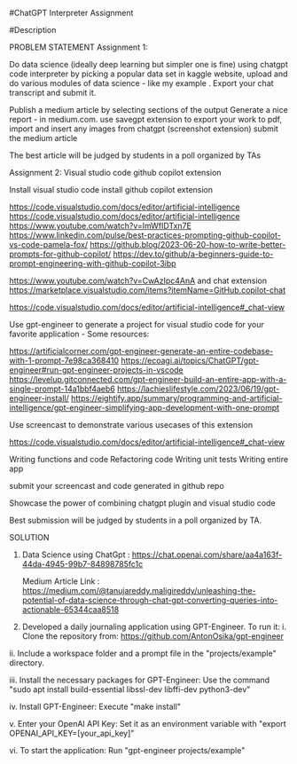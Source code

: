 #ChatGPT Interpreter Assignment

#Description

PROBLEM STATEMENT Assignment 1:

Do data science (ideally deep learning but simpler one is fine) using chatgpt code interpreter by picking a popular data set in kaggle website, upload and do various modules of data science - like my example . Export your chat transcript and submit it.

Publish a medium article by selecting sections of the output Generate a nice report - in medium.com. use savegpt extension to export your work to pdf, import and insert any images from chatgpt (screenshot extension) submit the medium article

The best article will be judged by students in a poll organized by TAs

Assignment 2: Visual studio code github copilot extension 

Install visual studio code install github copilot extension 

https://code.visualstudio.com/docs/editor/artificial-intelligence https://code.visualstudio.com/docs/editor/artificial-intelligence https://www.youtube.com/watch?v=ImWfIDTxn7E https://www.linkedin.com/pulse/best-practices-prompting-github-copilot-vs-code-pamela-fox/ https://github.blog/2023-06-20-how-to-write-better-prompts-for-github-copilot/ https://dev.to/github/a-beginners-guide-to-prompt-engineering-with-github-copilot-3ibp

https://www.youtube.com/watch?v=CwAzIpc4AnA and chat extension https://marketplace.visualstudio.com/items?itemName=GitHub.copilot-chat

https://code.visualstudio.com/docs/editor/artificial-intelligence#_chat-view 

Use gpt-engineer to generate a project for visual studio code for your favorite application - Some resources:

 https://artificialcorner.com/gpt-engineer-generate-an-entire-codebase-with-1-prompt-7e98ca368410 https://ecoagi.ai/topics/ChatGPT/gpt-engineer#run-gpt-engineer-projects-in-vscode https://levelup.gitconnected.com/gpt-engineer-build-an-entire-app-with-a-single-prompt-14a1bbf4aeb6 https://lachieslifestyle.com/2023/06/19/gpt-engineer-install/ https://eightify.app/summary/programming-and-artificial-intelligence/gpt-engineer-simplifying-app-development-with-one-prompt

Use screencast to demonstrate various usecases of this extension 

https://code.visualstudio.com/docs/editor/artificial-intelligence#_chat-view

 Writing functions and code Refactoring code Writing unit tests Writing entire app

submit your screencast and code generated in github repo

Showcase the power of combining chatgpt plugin and visual studio code

Best submission will be judged by students in a poll organized by TA.

SOLUTION

1. Data Science using ChatGpt : https://chat.openai.com/share/aa4a163f-44da-4945-99b7-84898785fc1c

   Medium Article Link : https://medium.com/@tanujareddy.maligireddy/unleashing-the-potential-of-data-science-through-chat-gpt-converting-queries-into-actionable-65344caa8518

2. Developed a daily journaling application using GPT-Engineer. To run it: i. Clone the repository from: https://github.com/AntonOsika/gpt-engineer

ii. Include a workspace folder and a prompt file in the "projects/example" directory.

iii. Install the necessary packages for GPT-Engineer: Use the command "sudo apt install build-essential libssl-dev libffi-dev python3-dev"

iv. Install GPT-Engineer: Execute "make install"

v. Enter your OpenAI API Key: Set it as an environment variable with "export OPENAI_API_KEY=[your_api_key]"

vi. To start the application: Run "gpt-engineer projects/example"
